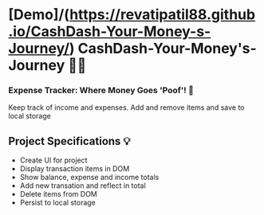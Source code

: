 # [Demo]/(https://revatipatil88.github.io/CashDash-Your-Money-s-Journey/) CashDash-Your-Money's-Journey 💸🤑
### Expense Tracker: Where Money Goes 'Poof'! 🤔

Keep track of income and expenses. Add and remove items and save to local storage

## Project Specifications 💡

- Create UI for project <br>
- Display transaction items in DOM <br>
- Show balance, expense and income totals <br>
- Add new transation and reflect in total <br>
- Delete items from DOM <br>
- Persist to local storage <br>
